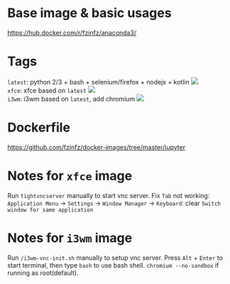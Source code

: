 # Base image & basic usages
https://hub.docker.com/r/fzinfz/anaconda3/

# Tags

`latest`: python 2/3 + bash + selenium/firefox + nodejs + kotlin [![](https://images.microbadger.com/badges/image/fzinfz/jupyter.svg)](https://microbadger.com/images/fzinfz/jupyter "Get your own image badge on microbadger.com")   
`xfce`:	xfce based on `latest`  [![](https://images.microbadger.com/badges/image/fzinfz/jupyter:xfce.svg)](https://microbadger.com/images/fzinfz/jupyter:xfce "Get your own image badge on microbadger.com")  
`i3wm`:	i3wm based on `latest`, add chromium [![](https://images.microbadger.com/badges/image/fzinfz/jupyter:i3wm.svg)](https://microbadger.com/images/fzinfz/jupyter:i3wm "Get your own image badge on microbadger.com")

# Dockerfile
https://github.com/fzinfz/docker-images/tree/master/jupyter

# Notes for `xfce` image
Run `tightvncserver` manually to start vnc server.
Fix `Tab` not working: `Application Menu` -> `Settings` -> `Window Manager` -> `Keyboard`: clear `Switch window for same application`

# Notes for `i3wm` image
Run `/i3wm-vnc-init.sh` manually to setup vnc server.
Press `Alt` + `Enter` to start terminal, then type `bash` to use bash shell.
`chromium --no-sandbox` if running as root(default).
